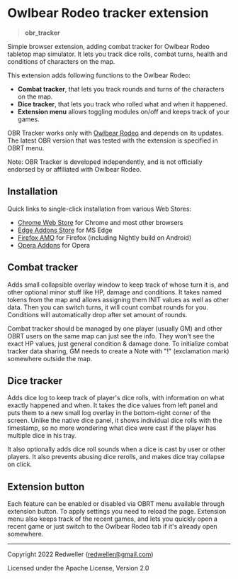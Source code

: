 # Owlbear Rodeo tracker extension
> **obr_tracker**

Simple browser extension, adding combat tracker for Owlbear Rodeo tabletop map simulator. 
It lets you track dice rolls, combat turns, health and conditions of characters on the map.

This extension adds following functions to the Owlbear Rodeo:
- **Combat tracker**, that lets you track rounds and turns of the characters on the map.
- **Dice tracker**, that lets you track who rolled what and when it happened.
- **Extension menu** allows toggling modules on/off and keeps track of your games.

OBR Tracker works only with [Owlbear Rodeo](https://owlbear.rodeo) and depends on its updates. The latest OBR version that was tested with the extension is specified in OBRT menu.

Note: OBR Tracker is developed independently, and is not officially endorsed by or affiliated with Owlbear Rodeo.

## Installation

Quick links to single-click installation from various Web Stores:
- [Chrome Web Store](https://chrome.google.com/webstore/detail/owlbear-rodeo-combat-trac/lcfcmebjoechmikocfjjeocnljconfdp) for Chrome and most other browsers
- [Edge Addons Store](https://microsoftedge.microsoft.com/addons/detail/owlbear-rodeo-tracker/eejflcokmghbnkekboiflnpjjidcdjif) for MS Edge
- [Firefox AMO](https://addons.mozilla.org/firefox/addon/owlbear-combat-tracker/) for Firefox (including Nightly build on Android)
- [Opera Addons](https://addons.opera.com/extensions/details/owlbear-rodeo-tracker/)  for Opera

## Combat tracker

Adds small collapsible overlay window to keep track of whose turn it is, and other optional minor stuff like HP, damage and conditions. It takes named tokens from the map and allows assigning them INIT values as well as other data. Then you can switch turns, it will count combat rounds for you. Conditions will automatically drop after set amount of rounds. 

Combat tracker should be managed by one player (usually GM) and other OBRT users on the same map can just see the info. They won't see the exact HP values, just general condition & damage done. To initialize combat tracker data sharing, GM needs to create a Note with "!" (exclamation mark) somewhere outside the map.

## Dice tracker

Adds dice log to keep track of player's dice rolls, with information on what exactly happened and when. It takes the dice values from left panel and puts them to a new small log overlay in the bottom-right corner of the screen. Unlike the native dice panel, it shows individual dice rolls with the timestamp, so no more wondering what dice were cast if the player has multiple dice in his tray.

It also optionally adds dice roll sounds when a dice is cast by user or other players. It also prevents abusing dice rerolls, and makes dice tray collapse on click.

## Extension button

Each feature can be enabled or disabled via OBRT menu available through extension button. To apply settings you need to reload the page. Extension menu also keeps track of the recent games, and lets you quickly open a recent game or just switch to the Owlbear Rodeo tab if it's already open somewhere.

____

Copyright 2022 Redweller (redweller@gmail.com)

Licensed under the Apache License, Version 2.0
